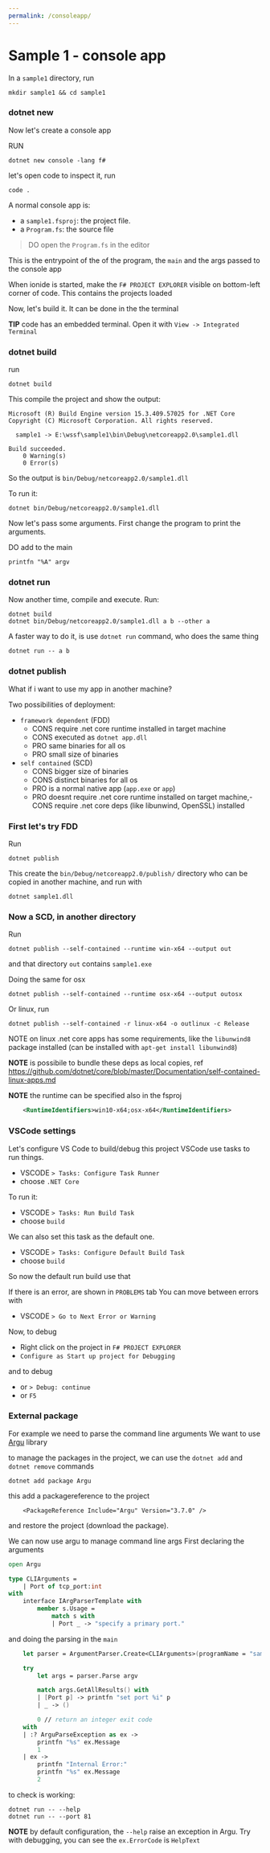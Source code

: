 ```yaml
---
permalink: /consoleapp/
---
```


# Sample 1 - console app

In a `sample1` directory, run

```
mkdir sample1 && cd sample1
```

### dotnet new

Now let's create a console app 

RUN

```
dotnet new console -lang f#
```

let's open code to inspect it, run

```
code .
```

A normal console app is:
- a `sample1.fsproj`: the project file.
- a `Program.fs`: the source file

> DO open the `Program.fs` in the editor

This is the entrypoint of the of the program, the `main` and the args passed to the console app

When ionide is started, make the `F# PROJECT EXPLORER` visible on bottom-left corner of code.
This contains the projects loaded

Now, let's build it.
It can be done in the the terminal

**TIP** code has an embedded terminal. Open it with `View -> Integrated Terminal`

### dotnet build

run

```
dotnet build
```

This compile the project and show the output:

```
Microsoft (R) Build Engine version 15.3.409.57025 for .NET Core
Copyright (C) Microsoft Corporation. All rights reserved.

  sample1 -> E:\wssf\sample1\bin\Debug\netcoreapp2.0\sample1.dll

Build succeeded.
    0 Warning(s)
    0 Error(s)
```

So the output is `bin/Debug/netcoreapp2.0/sample1.dll`

To run it:

```
dotnet bin/Debug/netcoreapp2.0/sample1.dll
```

Now let's pass some arguments.
First change the program to print the arguments.

DO add to the main

```
printfn "%A" argv
```

### dotnet run

Now another time, compile and execute. Run:

```
dotnet build
dotnet bin/Debug/netcoreapp2.0/sample1.dll a b --other a
```

A faster way to do it, is use `dotnet run` command, who does the same thing

```
dotnet run -- a b
```

### dotnet publish

What if i want to use my app in another machine?

Two possibilities of deployment:

- `framework dependent` (FDD)
  - CONS require .net core runtime installed in target machine
  - CONS executed as `dotnet app.dll`
  - PRO same binaries for all os
  - PRO small size of binaries
- `self contained` (SCD)
  - CONS bigger size of binaries
  - CONS distinct binaries for all os
  - PRO is a normal native app (`app.exe` or `app`)
  - PRO doesnt require .net core runtime installed on target machine,- CONS require .net core deps (like libunwind, OpenSSL) installed

### First let's try FDD

Run 

```
dotnet publish
```

This create the `bin/Debug/netcoreapp2.0/publish/` directory
who can be copied in another machine, and run with

```
dotnet sample1.dll
```

### Now a SCD, in another directory

Run 

```
dotnet publish --self-contained --runtime win-x64 --output out
```

and that directory `out` contains `sample1.exe`

Doing the same for osx

```
dotnet publish --self-contained --runtime osx-x64 --output outosx
```

Or linux, run

```
dotnet publish --self-contained -r linux-x64 -o outlinux -c Release
```

NOTE on linux .net core apps has some requirements, like the `libunwind8` package installed (can be installed with `apt-get install libunwind8`)


**NOTE** is possibile to bundle these deps as local copies, ref https://github.com/dotnet/core/blob/master/Documentation/self-contained-linux-apps.md


**NOTE** the runtime can be specified also in the fsproj

```xml
    <RuntimeIdentifiers>win10-x64;osx-x64</RuntimeIdentifiers>
```

### VSCode settings

Let's configure VS Code to build/debug this project
VSCode use tasks to run things.

- VSCODE `> Tasks: Configure Task Runner`
- choose `.NET Core`

To run it:

- VSCODE `> Tasks: Run Build Task`
- choose `build`

We can also set this task as the default one.

- VSCODE `> Tasks: Configure Default Build Task`
- choose `build`

So now the default run build use that

If there is an error, are shown in `PROBLEMS` tab
You can move between errors with

- VSCODE `> Go to Next Error or Warning`

Now, to debug

- Right click on the project in `F# PROJECT EXPLORER`
- `Configure as Start up project for Debugging`

and to debug

- or `> Debug: continue`
- or `F5`

### External package

For example we need to parse the command line arguments
We want to use [Argu](http://fsprojects.github.io/Argu/) library

to manage the packages in the project, we can use the `dotnet add` and `dotnet remove` commands

```
dotnet add package Argu
```

this add a packagereference to the project

```
    <PackageReference Include="Argu" Version="3.7.0" />
```

and restore the project (download the package).

We can now use argu to manage command line args
First declaring the arguments

```fsharp
open Argu

type CLIArguments =
    | Port of tcp_port:int
with
    interface IArgParserTemplate with
        member s.Usage =
            match s with
            | Port _ -> "specify a primary port."
```

and doing the parsing in the `main`

```fsharp
    let parser = ArgumentParser.Create<CLIArguments>(programName = "sample1")

    try
        let args = parser.Parse argv

        match args.GetAllResults() with
        | [Port p] -> printfn "set port %i" p
        | _ -> ()

        0 // return an integer exit code
    with
    | :? ArguParseException as ex ->
        printfn "%s" ex.Message
        1
    | ex ->
        printfn "Internal Error:"
        printfn "%s" ex.Message
        2
```

to check is working:

```
dotnet run -- --help
dotnet run -- --port 81
```

**NOTE** by default configuration, the `--help` raise an exception in Argu.
Try with debugging, you can see the `ex.ErrorCode` is `HelpText`

